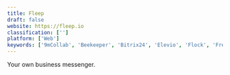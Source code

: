 ```yaml
---
title: Fleep
draft: false 
website: https://fleep.io
classification: ['']
platform: ['Web']
keywords: ['9mCollab', 'Beekeeper', 'Bitrix24', 'Elevio', 'Flock', 'Freshchat', 'Front App', 'Gitter', 'Glip', 'HappyFox Chat', 'HelpCrunch', 'LiveChat', 'LiveHelpNow', 'LivePerson', 'Nextiva', 'Podium', 'REVE Chat', 'Samepage', 'Slack', 'Telegram', 'Trello', 'Zoho Cliq', 'Zoho Connect', 'Zoho Desk']
---
```

Your own business messenger.